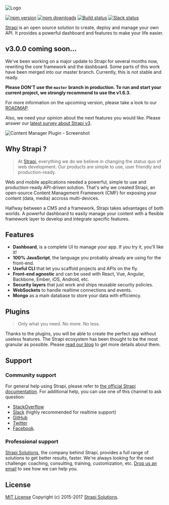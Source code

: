 ![Logo](https://cldup.com/7umchwdUBh.png)

[![npm version](https://img.shields.io/npm/v/strapi.svg)](https://www.npmjs.org/package/strapi)
[![npm downloads](https://img.shields.io/npm/dm/strapi.svg)](https://www.npmjs.org/package/strapi)
[![Build status](https://travis-ci.org/strapi/strapi.svg?branch=master)](https://travis-ci.org/strapi/strapi)
[![Slack status](http://strapi-slack.herokuapp.com/badge.svg)](http://slack.strapi.io)

[Strapi](http://strapi.io) is an open source solution to create, deploy and manage your own API. It provides a powerful dashboard and features to make your life easier.

## v3.0.0 coming soon...
We've been working on a major update to Strapi for several months now, rewriting the core framework and the dashboard. Some parts of this work have been merged into our master branch. Currently, this is not stable and ready.

**Please DON'T use the `master` branch in production. To run and start your current project, we strongly recommend to use the v1.6.3.**

For more information on the upcoming version, please take a look to our [ROADMAP](ROADMAP.md).

Also, we need your opinion about the next features you would like. Please answer our [latest survey about Strapi v3](http://bit.ly/2v7MAdn).

![Content Manager Plugin - Screenshot](http://blog.strapi.io/content/images/2017/07/preview-readme-9.png)

## Why Strapi ?

> At [Strapi](http://strapi.io), everything we do we believe in changing the status quo of web development. Our products are simple to use, user friendly and production-ready.

Web and mobile applications needed a powerful, simple to use and production-ready API-driven solution. That's why we created Strapi, an open-source Content Management Framework (CMF) for exposing your content (data, media) accross multi-devices.

Halfway between a CMS and a framework, Strapi takes advantages of both worlds. A powerful dashboard to easily manage your content with a flexible framework layer to develop and integrate specific features.

## Features

- **Dashboard**, is a complete UI to manage your app. If you try it, you'll like it!
- **100% JavaScript**, the language you probably already are using for the front-end.
- **Useful CLI** that let you scaffold projects and APIs on the fly.
- **Front-end agnostic** and can be used with React, Vue, Angular, Backbone, Ember, iOS, Android, etc.
- **Security layers** that just work and ships reusable security policies.
- **WebSockets** to handle realtime connections and events.
- **Mongo** as a main database to store your data with efficiency.

## Plugins

> Only what you need. No more. No less.

Thanks to the plugins, you will be able to create the perfect app without useless features. The Strapi ecosystem has been thought to be the most granular as possible. Please [read our blog](http://blog.strapi.io/everything-you-need-to-know-about-strapi-v3/) to get more details about them.

## Support

### Community support

For general help using Strapi, please refer to [the official Strapi documentation](http://strapi.io). For additional help, you can use one of this channel to ask question:

- [StackOverflow](http://stackoverflow.com/questions/tagged/strapi)
- [Slack](http://slack.strapi.io) (highly recommended for realtime support)
- [GitHub](https://github.com/strapi/strapi)
- [Twitter](https://twitter.com/strapijs)
- [Facebook](https://www.facebook.com/Strapi-616063331867161).

### Professional support

[Strapi Solutions](http://strapi.io), the company behind Strapi, provides a full range of solutions to get better results, faster. We're always looking for the next challenge: coaching, consulting, training, customization, etc. [Drop us an email](mailto:support@strapi.io) to see how we can help you.

## License

[MIT License](LICENSE.md) Copyright (c) 2015-2017 [Strapi Solutions](http://strapi.io/).
